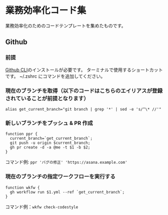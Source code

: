 # 業務効率化コード集
業務効率化のためのコードテンプレートを集めたものです。

## Github

### 前提
[Github CLI](https://cli.github.com/)のインストールが必要です。
ターミナルで使用するショートカットです。
~/.zshrc にコマンドを追加してください。

### 現在のブランチを取得（以下のコードはこちらのエイリアスが登録されていることが前提となります）
```
alias get_current_branch="git branch | grep '*' | sed -e 's/^\* //'"
```
### 新しいブランチをプッシュ & PR 作成
```
function ppr {
  current_branch=`get_current_branch`;
  git push -u origin $current_branch;
  gh pr create -d -a @me -t $1 -b $2;
}
```
コマンド例: `ppr 'バグの修正' 'https://asana.example.com'`


### 現在のブランチの指定ワークフローを実行する
```
function wkfw {
  gh workflow run $1.yml --ref `get_current_branch`;
}
```
コマンド例：`wkfw check-codestyle`